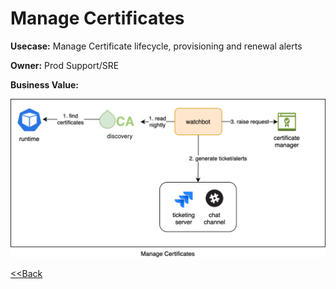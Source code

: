 
# Manage Certificates

**Usecase:** Manage Certificate lifecycle, provisioning and renewal alerts

**Owner:** Prod Support/SRE

**Business Value:**

![Manage Certificates](../assets/images/usecases/3.certificates.svg)

[<<Back](../usecases.md)